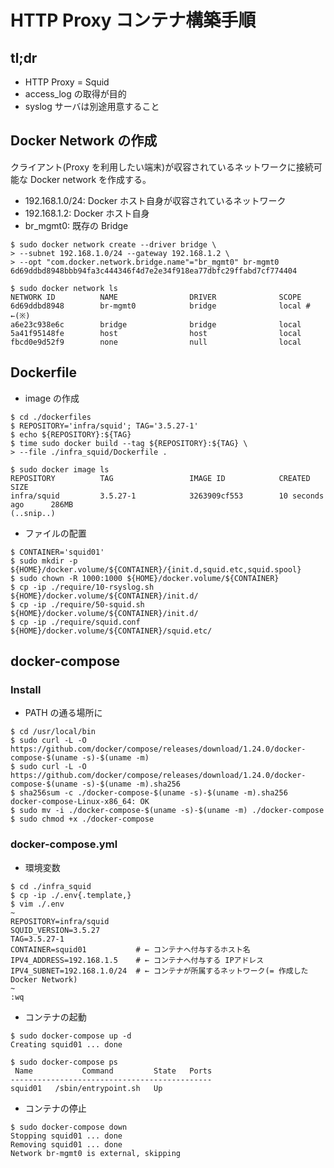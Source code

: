 # HTTP Proxy コンテナ構築手順

## tl;dr

- HTTP Proxy = Squid
- access_log の取得が目的
- syslog サーバは別途用意すること

## Docker Network の作成

クライアント(Proxy を利用したい端末)が収容されているネットワークに接続可能な Docker network を作成する。
- 192.168.1.0/24: Docker ホスト自身が収容されているネットワーク
- 192.168.1.2: Docker ホスト自身
- br_mgmt0: 既存の Bridge

```
$ sudo docker network create --driver bridge \
> --subnet 192.168.1.0/24 --gateway 192.168.1.2 \
> --opt "com.docker.network.bridge.name"="br_mgmt0" br-mgmt0
6d69ddbd8948bbb94fa3c444346f4d7e2e34f918ea77dbfc29ffabd7cf774404

$ sudo docker network ls
NETWORK ID          NAME                DRIVER              SCOPE
6d69ddbd8948        br-mgmt0            bridge              local # ←(※)
a6e23c938e6c        bridge              bridge              local
5a41f95148fe        host                host                local
fbcd0e9d52f9        none                null                local
```

## Dockerfile

- image の作成

```
$ cd ./dockerfiles
$ REPOSITORY='infra/squid'; TAG='3.5.27-1'
$ echo ${REPOSITORY}:${TAG}
$ time sudo docker build --tag ${REPOSITORY}:${TAG} \
> --file ./infra_squid/Dockerfile .

$ sudo docker image ls
REPOSITORY          TAG                 IMAGE ID            CREATED             SIZE
infra/squid         3.5.27-1            3263909cf553        10 seconds ago      286MB
(..snip..)
```

- ファイルの配置

```
$ CONTAINER='squid01'
$ sudo mkdir -p ${HOME}/docker.volume/${CONTAINER}/{init.d,squid.etc,squid.spool}
$ sudo chown -R 1000:1000 ${HOME}/docker.volume/${CONTAINER}
$ cp -ip ./require/10-rsyslog.sh ${HOME}/docker.volume/${CONTAINER}/init.d/
$ cp -ip ./require/50-squid.sh ${HOME}/docker.volume/${CONTAINER}/init.d/
$ cp -ip ./require/squid.conf ${HOME}/docker.volume/${CONTAINER}/squid.etc/
```

## docker-compose

### Install

- PATH の通る場所に

```
$ cd /usr/local/bin
$ sudo curl -L -O https://github.com/docker/compose/releases/download/1.24.0/docker-compose-$(uname -s)-$(uname -m)
$ sudo curl -L -O https://github.com/docker/compose/releases/download/1.24.0/docker-compose-$(uname -s)-$(uname -m).sha256
$ sha256sum -c ./docker-compose-$(uname -s)-$(uname -m).sha256
docker-compose-Linux-x86_64: OK
$ sudo mv -i ./docker-compose-$(uname -s)-$(uname -m) ./docker-compose
$ sudo chmod +x ./docker-compose
```

### docker-compose.yml

- 環境変数

```
$ cd ./infra_squid
$ cp -ip ./.env{.template,}
$ vim ./.env
~
REPOSITORY=infra/squid
SQUID_VERSION=3.5.27
TAG=3.5.27-1
CONTAINER=squid01           # ← コンテナへ付与するホスト名
IPV4_ADDRESS=192.168.1.5    # ← コンテナへ付与する IPアドレス
IPV4_SUBNET=192.168.1.0/24  # ← コンテナが所属するネットワーク(= 作成した Docker Network)
~
:wq
```

- コンテナの起動

```
$ sudo docker-compose up -d
Creating squid01 ... done

$ sudo docker-compose ps
 Name           Command         State   Ports
---------------------------------------------
squid01   /sbin/entrypoint.sh   Up
```

- コンテナの停止

```
$ sudo docker-compose down
Stopping squid01 ... done
Removing squid01 ... done
Network br-mgmt0 is external, skipping
```
